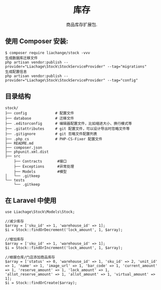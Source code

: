 <h1 align="center"> 库存 </h1>

<p align="center"> 商品库存扩展包.</p>


## 使用 Composer 安装:

```shell
$ composer require liachange/stock -vvv
生成数据库迁移文件
php artisan vendor:publish --provider="Liachage\Stock\StockServiceProvider" --tag="migrations"
生成配置信息
php artisan vendor:publish --provider="Liachage\Stock\StockServiceProvider" --tag="config"
```
## 目录结构
    stock/
    ├── config             # 配置文件
    ├── database           # 迁移文件
    ├── .editorconfig      # 编辑器配置文件，比如缩进大小、换行模式等
    ├── .gitattributes     # git 配置文件，可以设计导出时忽略文件等
    ├── .gitignore         # git 忽略文件配置列表
    ├── .php_cs            # PHP-CS-Fixer 配置文件
    ├── README.md    
    ├── composer.json
    ├── phpunit.xml.dist
    ├── src
        ├── Contracts       #接口
        ├── Exceptions      #异常处理
        ├── Models          #模型
    │   └── .gitkeep
    └── tests
        └── .gitkeep
## 在 Laravel 中使用

    use Liachage\Stock\Models\Stock;

    //减少库存
    $array = ['sku_id' => 1, 'warehouse_id' => 1];
    $i = Stock::findOrDecrement('lock_amount', 1, $array);

    //增加库存
    $array = ['sku_id' => 1, 'warehouse_id' => 1];
    $i = Stock::findOrIncrement('lock_amount', 1, $array);

    //根据仓库/门店添加商品库存
    $array = ['status' => 0, 'warehouse_id' => 1, 'sku_id' => 2, 'unit_id' => 1, 'name' => 1, 'image_url' => 1, 'bar_code' => 1, 'current_amount' => 1, 'reserve_amount' => 1, 'lock_amount' => 1, 'allot_reserve_amount' => 1, 'allot_amount' => 1, 'virtual_amount' => 1];
    $i = Stock::findOrCreate($array);